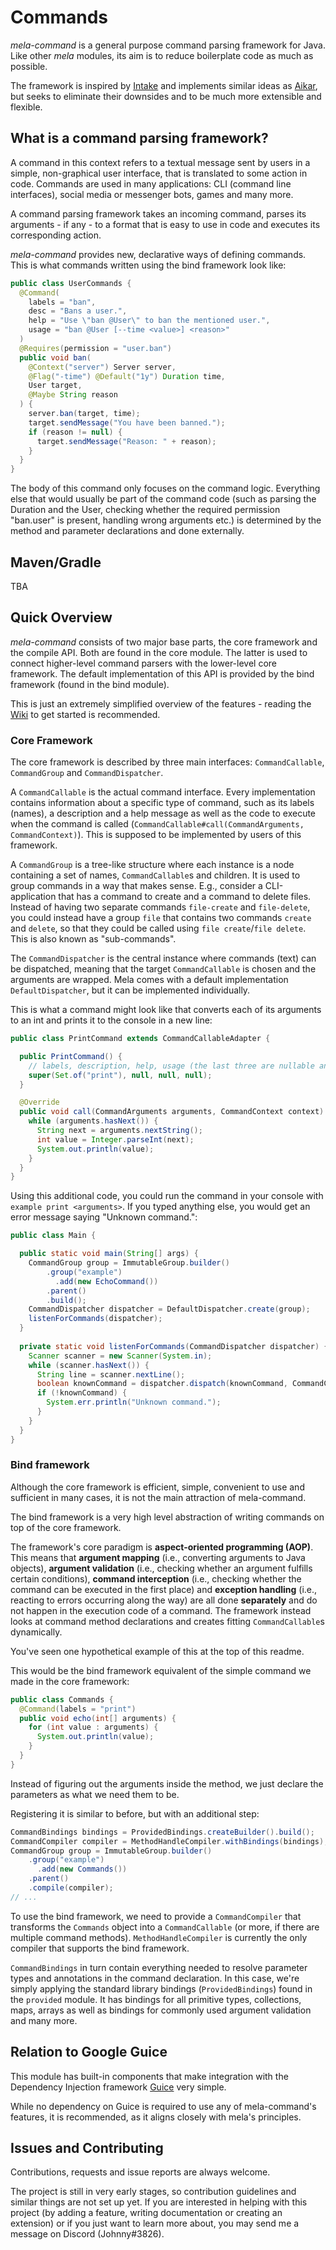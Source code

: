 # Commands
*mela-command* is a general purpose command parsing framework for Java. 
Like other *mela* modules, its aim is to reduce boilerplate code as much as possible.

The framework is inspired by [Intake](https://github.com/EngineHub/Intake) and implements 
similar ideas as [Aikar](https://github.com/aikar/commands), but seeks to eliminate their 
downsides and to be much more extensible and flexible.

## What is a command parsing framework?
A command in this context refers to a textual message sent by users in a simple, non-graphical 
user interface, that is translated to some action in code.
Commands are used in many applications: CLI (command line interfaces), social 
media or messenger bots, games and many more.

A command parsing framework takes an incoming command, parses its arguments - if any -
to a format that is easy to use in code and executes its corresponding action.

*mela-command* provides new, declarative ways of defining commands. 
This is what commands written using the bind framework look like:

```java
public class UserCommands {
  @Command(
    labels = "ban",  
    desc = "Bans a user.", 
    help = "Use \"ban @User\" to ban the mentioned user.",
    usage = "ban @User [--time <value>] <reason>"
  )
  @Requires(permission = "user.ban")
  public void ban(
    @Context("server") Server server,
    @Flag("-time") @Default("1y") Duration time,
    User target,
    @Maybe String reason
  ) {
    server.ban(target, time);
    target.sendMessage("You have been banned.");
    if (reason != null) {
      target.sendMessage("Reason: " + reason);
    }
  }
}
```
The body of this command only focuses on the command logic. Everything else that would 
usually be part of the command code (such as parsing the Duration and the User, 
checking whether the required permission "ban.user" is present, handling wrong arguments 
etc.) is determined by the method and parameter declarations and done externally.

## Maven/Gradle
TBA

## Quick Overview
*mela-command* consists of two major base parts, the core framework and the 
compile API. Both are found in the core module. 
The latter is used to connect higher-level command parsers with the lower-level 
core framework. The default implementation of this API is provided by the bind framework 
(found in the bind module).

This is just an extremely simplified overview of the features - reading the 
[Wiki]() to get started is recommended.

### Core Framework
The core framework is described by three main interfaces: 
`CommandCallable`, `CommandGroup` and `CommandDispatcher`.

A `CommandCallable` is the actual command interface. Every implementation contains 
information about a specific type of command, such as its labels (names), 
a description and a help message as well as the code to execute when the command is called 
(`CommandCallable#call(CommandArguments, CommandContext)`). This is supposed to be 
implemented by users of this framework.

A `CommandGroup` is a tree-like structure where each instance is a node containing a set of
names, `CommandCallable`s and children. It is used to group commands in a way that makes
sense. E.g., consider a CLI-application that has a command to create and a command to delete
files. Instead of having two separate commands `file-create` and `file-delete`, you could 
instead have a group `file` that contains two commands `create` and `delete`, so that they
could be called using `file create`/`file delete`. This is also known as "sub-commands".

The `CommandDispatcher` is the central instance where commands (text) can be dispatched,
meaning that the target `CommandCallable` is chosen and the arguments are wrapped.
Mela comes with a default implementation `DefaultDispatcher`, but it can be implemented 
individually.

This is what a command might look like that converts each of its arguments to an int and
prints it to the console in a new line:
```java
public class PrintCommand extends CommandCallableAdapter {

  public PrintCommand() {
    // labels, description, help, usage (the last three are nullable and not required here)
    super(Set.of("print"), null, null, null);
  }

  @Override
  public void call(CommandArguments arguments, CommandContext context) {
    while (arguments.hasNext()) {
      String next = arguments.nextString();
      int value = Integer.parseInt(next);
      System.out.println(value);
    }
  }
}
```
Using this additional code, you could run the command in your console with 
`example print <arguments>`. If you typed anything else, you would get an error message saying
"Unknown command.":
```java
public class Main {

  public static void main(String[] args) {
    CommandGroup group = ImmutableGroup.builder()
        .group("example")
          .add(new EchoCommand())
        .parent()
        .build();
    CommandDispatcher dispatcher = DefaultDispatcher.create(group);
    listenForCommands(dispatcher);
  }
  
  private static void listenForCommands(CommandDispatcher dispatcher) {
    Scanner scanner = new Scanner(System.in);
    while (scanner.hasNext()) {
      String line = scanner.nextLine();
      boolean knownCommand = dispatcher.dispatch(knownCommand, CommandContext.create());
      if (!knownCommand) {
        System.err.println("Unknown command.");
      }
    }
  }   
}
```

### Bind framework
Although the core framework is efficient, simple, convenient to use and sufficient 
in many cases, it is not the main attraction of mela-command. 

The bind framework is a very high level abstraction of writing commands on
top of the core framework. 

The framework's core paradigm is **aspect-oriented programming (AOP)**. This means that
**argument mapping** (i.e., converting arguments to Java objects), **argument validation** 
(i.e., checking whether an argument fulfills certain conditions), **command interception** 
(i.e., checking whether the command can be executed in the first place) and 
**exception handling** (i.e., reacting to errors occurring along the way) are all done 
**separately** and do not happen in the execution code of a command. The framework instead 
looks at command method declarations and creates fitting `CommandCallable`s dynamically.

You've seen one hypothetical example of this at the top of this readme. 

This would be the bind framework equivalent of the simple command we made 
in the core framework:

```java
public class Commands {
  @Command(labels = "print")
  public void echo(int[] arguments) {
    for (int value : arguments) {
      System.out.println(value);
    }
  }
}
```
Instead of figuring out the arguments inside the method, we just declare
the parameters as what we need them to be.

Registering it is similar to before, but with an additional step:
```java
CommandBindings bindings = ProvidedBindings.createBuilder().build();
CommandCompiler compiler = MethodHandleCompiler.withBindings(bindings);
CommandGroup group = ImmutableGroup.builder()
    .group("example")
      .add(new Commands())
    .parent()
    .compile(compiler);
// ...
```

To use the bind framework, we need to provide a `CommandCompiler` that
transforms the `Commands` object into a `CommandCallable` (or more, if there are multiple
command methods). `MethodHandleCompiler` is currently the only compiler that supports 
the bind framework.

`CommandBindings` in turn contain everything needed to resolve parameter types and 
annotations in the command declaration. In this case, we're simply applying the standard 
library bindings (`ProvidedBindings`) found in the `provided` module. It has bindings for 
all primitive types, collections, maps, arrays as well as bindings for commonly used 
argument validation and many more.

## Relation to Google Guice
This module has built-in components that make integration with the Dependency Injection 
framework [Guice](https://github.com/google/guice) very simple.

While no dependency on Guice is required to use any of mela-command's features, it is
recommended, as it aligns closely with mela's principles.

## Issues and Contributing
Contributions, requests and issue reports are always welcome.

The project is still in very early stages, so contribution guidelines and similar things
are not set up yet. If you are interested in helping with this project (by adding a 
feature, writing documentation or creating an extension) or if you just want to learn
more about, you may send me a message on Discord (Johnny#3826).
